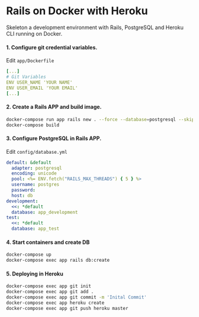 # Rails on Docker with Heroku

Skeleton a development environment with Rails, PostgreSQL and Heroku CLI running on Docker.

#### 1. Configure git credential variables. 
Edit ```app/Dockerfile```
```yaml
[...]
# Git Variables
ENV USER_NAME 'YOUR NAME'
ENV USER_EMAIL 'YOUR EMAIL'
[...]
```

#### 2. Create a Rails APP and build image.
```bash
docker-compose run app rails new . --force --database=postgresql --skip-bundle
docker-compose build
```

#### 3. Configure PostgreSQL in Rails APP.
Edit ```config/database.yml```
```yaml
default: &default
  adapter: postgresql
  encoding: unicode
  pool: <%= ENV.fetch("RAILS_MAX_THREADS") { 5 } %>
  username: postgres
  password:
  host: db
development:
  <<: *default
  database: app_development
test:
  <<: *default
  database: app_test
```

#### 4. Start containers and create DB

```bash
docker-compose up
docker-compose exec app rails db:create
```

#### 5. Deploying in Heroku
```bash
docker-compose exec app git init
docker-compose exec app git add .
docker-compose exec app git commit -m 'Inital Commit'
docker-compose exec app heroku create
docker-compose exec app git push heroku master
```
